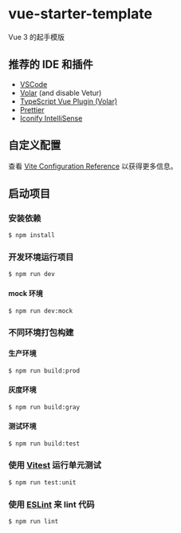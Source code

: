 # vue-starter-template

Vue 3 的起手模版

## 推荐的 IDE 和插件

- [VSCode](https://code.visualstudio.com/)
- [Volar](https://marketplace.visualstudio.com/items?itemName=johnsoncodehk.volar) (and disable Vetur)
- [TypeScript Vue Plugin (Volar)](https://marketplace.visualstudio.com/items?itemName=johnsoncodehk.vscode-typescript-vue-plugin)
- [Prettier](https://marketplace.visualstudio.com/items?itemName=esbenp.prettier-vscode)
- [Iconify IntelliSense](https://marketplace.visualstudio.com/items?itemName=antfu.iconify)

## 自定义配置

查看 [Vite Configuration Reference](https://vitejs.dev/config/) 以获得更多信息。

## 启动项目

### 安装依赖

```sh
$ npm install
```

### 开发环境运行项目

```sh
$ npm run dev
```

#### mock 环境

```sh
$ npm run dev:mock
```

### 不同环境打包构建

#### 生产环境

```sh
$ npm run build:prod
```

#### 灰度环境

```sh
$ npm run build:gray
```

#### 测试环境

```sh
$ npm run build:test
```

### 使用 [Vitest](https://vitest.dev/) 运行单元测试

```sh
$ npm run test:unit
```

### 使用 [ESLint](https://eslint.org/) 来 lint 代码

```sh
$ npm run lint
```